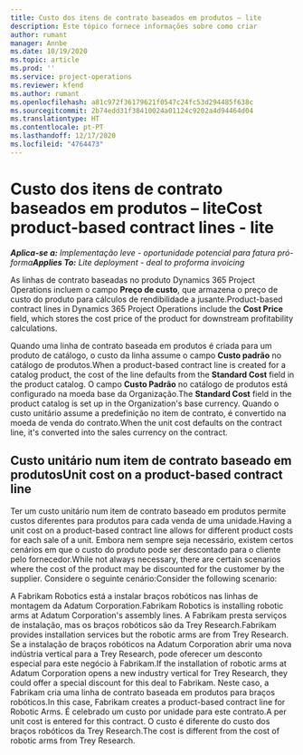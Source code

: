 ```yaml
---
title: Custo dos itens de contrato baseados em produtos – lite
description: Este tópico fornece informações sobre como criar
author: rumant
manager: Annbe
ms.date: 10/19/2020
ms.topic: article
ms.prod: ''
ms.service: project-operations
ms.reviewer: kfend
ms.author: rumant
ms.openlocfilehash: a81c972f36179621f0547c24fc53d294485f638c
ms.sourcegitcommit: 2b74edd31f38410024a01124c9202a4d94464d04
ms.translationtype: HT
ms.contentlocale: pt-PT
ms.lasthandoff: 12/17/2020
ms.locfileid: "4764473"
---
```

# <a name="cost-product-based-contract-lines---lite"></a><span data-ttu-id="9a29e-103">Custo dos itens de contrato baseados em produtos – lite</span><span class="sxs-lookup"><span data-stu-id="9a29e-103">Cost product-based contract lines - lite</span></span>

<span data-ttu-id="9a29e-104">_**Aplica-se a:** Implementação leve - oportunidade potencial para fatura pró-forma_</span><span class="sxs-lookup"><span data-stu-id="9a29e-104">_**Applies To:** Lite deployment - deal to proforma invoicing_</span></span>


<span data-ttu-id="9a29e-105">As linhas de contrato baseadas no produto Dynamics 365 Project Operations incluem o campo **Preço de custo**, que armazena o preço de custo do produto para cálculos de rendibilidade a jusante.</span><span class="sxs-lookup"><span data-stu-id="9a29e-105">Product-based contract lines in Dynamics 365 Project Operations include the **Cost Price** field, which stores the cost price of the product for downstream profitability calculations.</span></span>

<span data-ttu-id="9a29e-106">Quando uma linha de contrato baseada em produtos é criada para um produto de catálogo, o custo da linha assume o campo **Custo padrão** no catálogo de produtos.</span><span class="sxs-lookup"><span data-stu-id="9a29e-106">When a product-based contract line is created for a catalog product, the cost of the line defaults from the **Standard Cost** field in the product catalog.</span></span> <span data-ttu-id="9a29e-107">O campo **Custo Padrão** no catálogo de produtos está configurado na moeda base da Organização.</span><span class="sxs-lookup"><span data-stu-id="9a29e-107">The **Standard Cost** field in the product catalog is set up in the Organization's base currency.</span></span> <span data-ttu-id="9a29e-108">Quando o custo unitário assume a predefinição no item de contrato, é convertido na moeda de venda do contrato.</span><span class="sxs-lookup"><span data-stu-id="9a29e-108">When the unit cost defaults on the contract line, it's converted into the sales currency on the contract.</span></span>

## <a name="unit-cost-on-a-product-based-contract-line"></a><span data-ttu-id="9a29e-109">Custo unitário num item de contrato baseado em produtos</span><span class="sxs-lookup"><span data-stu-id="9a29e-109">Unit cost on a product-based contract line</span></span>

<span data-ttu-id="9a29e-110">Ter um custo unitário num item de contrato baseado em produtos permite custos diferentes para produtos para cada venda de uma unidade.</span><span class="sxs-lookup"><span data-stu-id="9a29e-110">Having a unit cost on a product-based contract line allows for different product costs for each sale of a unit.</span></span> <span data-ttu-id="9a29e-111">Embora nem sempre seja necessário, existem certos cenários em que o custo do produto pode ser descontado para o cliente pelo fornecedor.</span><span class="sxs-lookup"><span data-stu-id="9a29e-111">While not always necessary, there are certain scenarios where the cost of the product may be discounted for the customer by the supplier.</span></span> <span data-ttu-id="9a29e-112">Considere o seguinte cenário:</span><span class="sxs-lookup"><span data-stu-id="9a29e-112">Consider the following scenario:</span></span>

<span data-ttu-id="9a29e-113">A Fabrikam Robotics está a instalar braços robóticos nas linhas de montagem da Adatum Corporation.</span><span class="sxs-lookup"><span data-stu-id="9a29e-113">Fabrikam Robotics is installing robotic arms at Adatum Corporation's assembly lines.</span></span> <span data-ttu-id="9a29e-114">A Fabrikam presta serviços de instalação, mas os braços robóticos são da Trey Research.</span><span class="sxs-lookup"><span data-stu-id="9a29e-114">Fabrikam provides installation services but the robotic arms are from Trey Research.</span></span> <span data-ttu-id="9a29e-115">Se a instalação de braços robóticos na Adatum Corporation abrir uma nova indústria vertical para a Trey Research, pode oferecer um desconto especial para este negócio à Fabrikam.</span><span class="sxs-lookup"><span data-stu-id="9a29e-115">If the installation of robotic arms at Adatum Corporation opens a new industry vertical for Trey Research, they could offer a special discount for this deal to Fabrikam.</span></span> <span data-ttu-id="9a29e-116">Neste caso, a Fabrikam cria uma linha de contrato baseada em produtos para braços robóticos.</span><span class="sxs-lookup"><span data-stu-id="9a29e-116">In this case, Fabrikam creates a product-based contract line for Robotic Arms.</span></span> <span data-ttu-id="9a29e-117">É celebrado um custo por unidade para este contrato.</span><span class="sxs-lookup"><span data-stu-id="9a29e-117">A per unit cost is entered for this contract.</span></span> <span data-ttu-id="9a29e-118">O custo é diferente do custo dos braços robóticos da Trey Research.</span><span class="sxs-lookup"><span data-stu-id="9a29e-118">The cost is different from the cost of robotic arms from Trey Research.</span></span>
